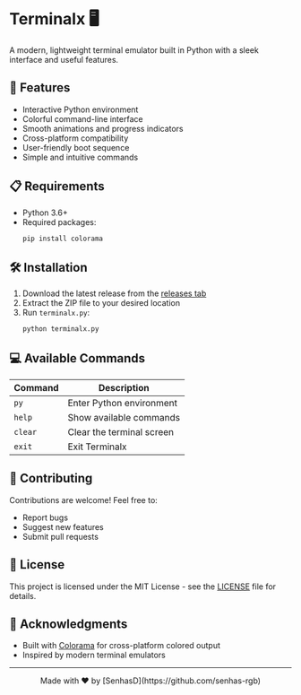 # Terminalx 🖥️

A modern, lightweight terminal emulator built in Python with a sleek interface and useful features.

## 🚀 Features

- Interactive Python environment
- Colorful command-line interface
- Smooth animations and progress indicators
- Cross-platform compatibility
- User-friendly boot sequence
- Simple and intuitive commands

## 📋 Requirements

- Python 3.6+
- Required packages:
  ```bash
  pip install colorama
  ```

## 🛠️ Installation

1. Download the latest release from the [releases tab](https://github.com/yourusername/py-terminal/releases)
2. Extract the ZIP file to your desired location
3. Run `terminalx.py`:
   ```bash
   python terminalx.py
   ```

## 💻 Available Commands

| Command | Description |
|---------|-------------|
| `py`    | Enter Python environment |
| `help`  | Show available commands |
| `clear` | Clear the terminal screen |
| `exit`  | Exit Terminalx |

## 🤝 Contributing

Contributions are welcome! Feel free to:
- Report bugs
- Suggest new features
- Submit pull requests

## 📝 License

This project is licensed under the MIT License - see the [LICENSE](LICENSE) file for details.

## 🙏 Acknowledgments

- Built with [Colorama](https://pypi.org/project/colorama/) for cross-platform colored output
- Inspired by modern terminal emulators

---

<p align="center">
Made with ❤️ by [SenhasD](https://github.com/senhas-rgb)
</p>

